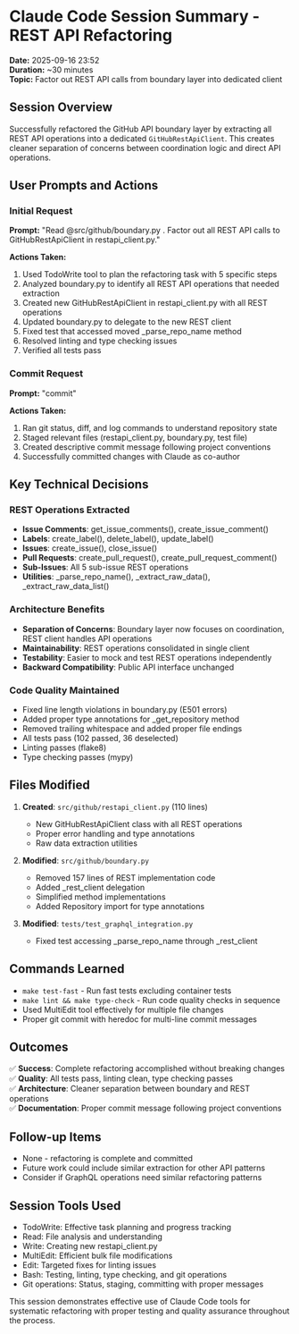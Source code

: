 # Claude Code Session Summary - REST API Refactoring

**Date:** 2025-09-16 23:52  
**Duration:** ~30 minutes  
**Topic:** Factor out REST API calls from boundary layer into dedicated client

## Session Overview

Successfully refactored the GitHub API boundary layer by extracting all REST API operations into a dedicated `GitHubRestApiClient`. This creates cleaner separation of concerns between coordination logic and direct API operations.

## User Prompts and Actions

### Initial Request
**Prompt:** "Read @src/github/boundary.py . Factor out all REST API calls to GitHubRestApiClient in restapi_client.py."

**Actions Taken:**
1. Used TodoWrite tool to plan the refactoring task with 5 specific steps
2. Analyzed boundary.py to identify all REST API operations that needed extraction
3. Created new GitHubRestApiClient in restapi_client.py with all REST operations
4. Updated boundary.py to delegate to the new REST client
5. Fixed test that accessed moved _parse_repo_name method
6. Resolved linting and type checking issues
7. Verified all tests pass

### Commit Request
**Prompt:** "commit"

**Actions Taken:**
1. Ran git status, diff, and log commands to understand repository state
2. Staged relevant files (restapi_client.py, boundary.py, test file)
3. Created descriptive commit message following project conventions
4. Successfully committed changes with Claude as co-author

## Key Technical Decisions

### REST Operations Extracted
- **Issue Comments**: get_issue_comments(), create_issue_comment()
- **Labels**: create_label(), delete_label(), update_label()
- **Issues**: create_issue(), close_issue()
- **Pull Requests**: create_pull_request(), create_pull_request_comment()
- **Sub-Issues**: All 5 sub-issue REST operations
- **Utilities**: _parse_repo_name(), _extract_raw_data(), _extract_raw_data_list()

### Architecture Benefits
- **Separation of Concerns**: Boundary layer now focuses on coordination, REST client handles API operations
- **Maintainability**: REST operations consolidated in single client
- **Testability**: Easier to mock and test REST operations independently
- **Backward Compatibility**: Public API interface unchanged

### Code Quality Maintained
- Fixed line length violations in boundary.py (E501 errors)
- Added proper type annotations for _get_repository method
- Removed trailing whitespace and added proper file endings
- All tests pass (102 passed, 36 deselected)
- Linting passes (flake8)
- Type checking passes (mypy)

## Files Modified

1. **Created**: `src/github/restapi_client.py` (110 lines)
   - New GitHubRestApiClient class with all REST operations
   - Proper error handling and type annotations
   - Raw data extraction utilities

2. **Modified**: `src/github/boundary.py` 
   - Removed 157 lines of REST implementation code
   - Added _rest_client delegation
   - Simplified method implementations
   - Added Repository import for type annotations

3. **Modified**: `tests/test_graphql_integration.py`
   - Fixed test accessing _parse_repo_name through _rest_client

## Commands Learned

- `make test-fast` - Run fast tests excluding container tests
- `make lint && make type-check` - Run code quality checks in sequence
- Used MultiEdit tool effectively for multiple file changes
- Proper git commit with heredoc for multi-line commit messages

## Outcomes

✅ **Success**: Complete refactoring accomplished without breaking changes  
✅ **Quality**: All tests pass, linting clean, type checking passes  
✅ **Architecture**: Cleaner separation between boundary and REST operations  
✅ **Documentation**: Proper commit message following project conventions  

## Follow-up Items

- None - refactoring is complete and committed
- Future work could include similar extraction for other API patterns
- Consider if GraphQL operations need similar refactoring patterns

## Session Tools Used

- TodoWrite: Effective task planning and progress tracking
- Read: File analysis and understanding
- Write: Creating new restapi_client.py
- MultiEdit: Efficient bulk file modifications
- Edit: Targeted fixes for linting issues
- Bash: Testing, linting, type checking, and git operations
- Git operations: Status, staging, committing with proper messages

This session demonstrates effective use of Claude Code tools for systematic refactoring with proper testing and quality assurance throughout the process.